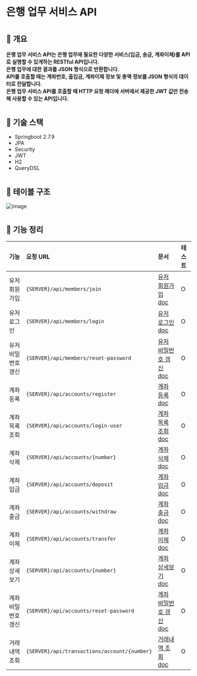 # 은행 업무 서비스 API 

#
## 🧷 개요
**은행 업무 서비스 API는 은행 업무에 필요한 다양한 서비스(입금, 송금, 계좌이체)를 API로 실행할 수 있게하는 RESTful API입니다.**</br>
**은행 업무에 대한 결과를 JSON 형식으로 반환합니다.**</br>
**API를 호출할 때는 계좌번호, 출입금, 계좌이체 정보 및 총액 정보를 JSON 형식의 데이터로 전달합니다.**</br>
**은행 업무 서비스 API를 호출할 때 HTTP 요청 헤더에 서버에서 제공한 JWT 값만 전송해 사용할 수 있는 API입니다.**

#
## 🧷 기술 스택

- Springboot 2.7.9
- JPA
- Security
- JWT
- H2
- QueryDSL

#
## 🧷 테이블 구조
<img alt="image" src="https://user-images.githubusercontent.com/85926257/224892792-54f75c8d-9829-4eca-8a4c-4dd3ad8787a5.png">

#
## 🧷 기능 정리

|기능|요청 URL|문서|테스트|
|:-|:-|:-|:-|
|유저 회원가입|`{SERVER}/api/members/join`|[유저 회원가입 doc](https://github.com/isayaksh/bank/blob/master/docs/memberJoin.md)|O|
|유저 로그인|`{SERVER}/api/members/login`|[유저 로그인 doc](https://github.com/isayaksh/bank/blob/master/docs/memberLogin.md)|O|
|유저 비밀번호 갱신|`{SERVER}/api/members/reset-password`|[유저 비밀번호 갱신 doc](https://github.com/isayaksh/bank/blob/master/docs/memberResetPassword.md)|O|
|계좌 등록|`{SERVER}/api/accounts/register`|[계좌 등록 doc](https://github.com/isayaksh/bank/blob/master/docs/accountRegister.md)|O|
|계좌 목록 조회|`{SERVER}/api/accounts/login-user`|[계좌 목록 조회 doc](https://github.com/isayaksh/bank/blob/master/docs/accountList.md)|O|
|계좌 삭제|`{SERVER}/api/accounts/{number}`|[계좌 삭제 doc](https://github.com/isayaksh/bank/blob/master/docs/accountDelete.md)|O|
|계좌 입금|`{SERVER}/api/accounts/deposit`|[계좌 입금 doc](https://github.com/isayaksh/bank/blob/master/docs/accountDeposit.md)|O|
|계좌 출금|`{SERVER}/api/accounts/withdraw`|[계좌 출금 doc](https://github.com/isayaksh/bank/blob/master/docs/accountWithdraw.md)|O|
|계좌 이체|`{SERVER}/api/accounts/transfer`|[계좌 이체 doc](https://github.com/isayaksh/bank/blob/master/docs/accountTransfer.md)|O|
|계좌 상세보기|`{SERVER}/api/accounts/{number}`|[계좌 상세보기 doc](https://github.com/isayaksh/bank/blob/master/docs/accountDetail.md)|O|
|계좌 비밀번호 갱신|`{SERVER}/api/accounts/reset-password`|[계좌 비밀번호 갱신 doc](https://github.com/isayaksh/bank/blob/master/docs/accountResetPassword.md)|O|
|거래내역 조회|`{SERVER}/api/transactions/account/{number}`|[거래내역 조회 doc](https://github.com/isayaksh/bank/blob/master/docs/transactionList.md)|O|